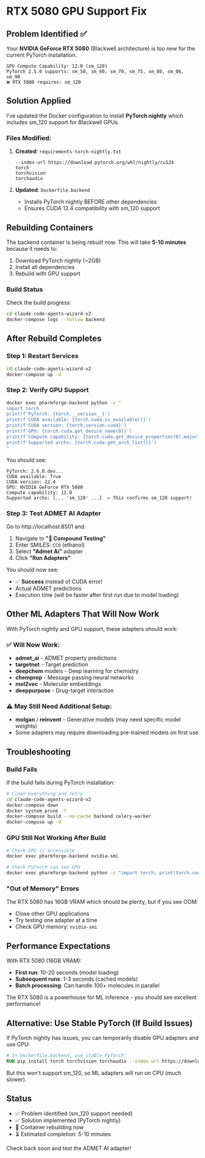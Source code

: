 # RTX 5080 GPU Support Fix

## Problem Identified ✅

Your **NVIDIA GeForce RTX 5080** (Blackwell architecture) is too new for the current PyTorch installation.

```
GPU Compute Capability: 12.0 (sm_120)
PyTorch 2.5.0 supports: sm_50, sm_60, sm_70, sm_75, sm_80, sm_86, sm_90
❌ RTX 5080 requires: sm_120
```

## Solution Applied

I've updated the Docker configuration to install **PyTorch nightly** which includes sm_120 support for Blackwell GPUs.

### Files Modified:

1. **Created**: `requirements-torch-nightly.txt`
   ```
   --index-url https://download.pytorch.org/whl/nightly/cu124
   torch
   torchvision
   torchaudio
   ```

2. **Updated**: `Dockerfile.backend`
   - Installs PyTorch nightly BEFORE other dependencies
   - Ensures CUDA 12.4 compatibility with sm_120 support

## Rebuilding Containers

The backend container is being rebuilt now. This will take **5-10 minutes** because it needs to:
1. Download PyTorch nightly (~2GB)
2. Install all dependencies
3. Rebuild with GPU support

### Build Status

Check the build progress:
```bash
cd claude-code-agents-wizard-v2
docker-compose logs --follow backend
```

## After Rebuild Completes

### Step 1: Restart Services
```bash
cd claude-code-agents-wizard-v2
docker-compose up -d
```

### Step 2: Verify GPU Support
```bash
docker exec pharmforge-backend python -c "
import torch
print(f'PyTorch: {torch.__version__}')
print(f'CUDA available: {torch.cuda.is_available()}')
print(f'CUDA version: {torch.version.cuda}')
print(f'GPU: {torch.cuda.get_device_name(0)}')
print(f'Compute capability: {torch.cuda.get_device_properties(0).major}.{torch.cuda.get_device_properties(0).minor}')
print(f'Supported archs: {torch.cuda.get_arch_list()}')
"
```

You should see:
```
PyTorch: 2.6.0.dev...
CUDA available: True
CUDA version: 12.4
GPU: NVIDIA GeForce RTX 5080
Compute capability: 12.0
Supported archs: [... 'sm_120' ...]  ← This confirms sm_120 support!
```

### Step 3: Test ADMET AI Adapter

Go to http://localhost:8501 and:
1. Navigate to **"🧪 Compound Testing"**
2. Enter SMILES: `CCO` (ethanol)
3. Select **"Admet Ai"** adapter
4. Click **"Run Adapters"**

You should now see:
- ✅ **Success** instead of CUDA error!
- Actual ADMET predictions
- Execution time (will be faster after first run due to model loading)

## Other ML Adapters That Will Now Work

With PyTorch nightly and GPU support, these adapters should work:

### ✅ Will Now Work:
- **admet_ai** - ADMET property predictions
- **targetnet** - Target prediction
- **deepchem** models - Deep learning for chemistry
- **chemprop** - Message passing neural networks
- **mol2vec** - Molecular embeddings
- **deeppurpose** - Drug-target interaction

### ⚠️ May Still Need Additional Setup:
- **molgan** / **reinvent** - Generative models (may need specific model weights)
- Some adapters may require downloading pre-trained models on first use

## Troubleshooting

### Build Fails
If the build fails during PyTorch installation:
```bash
# Clean everything and retry
cd claude-code-agents-wizard-v2
docker-compose down
docker system prune -f
docker-compose build --no-cache backend celery-worker
docker-compose up -d
```

### GPU Still Not Working After Build
```bash
# Check GPU is accessible
docker exec pharmforge-backend nvidia-smi

# Check PyTorch can see GPU
docker exec pharmforge-backend python -c "import torch; print(torch.cuda.is_available())"
```

### "Out of Memory" Errors
The RTX 5080 has 16GB VRAM which should be plenty, but if you see OOM:
- Close other GPU applications
- Try testing one adapter at a time
- Check GPU memory: `nvidia-smi`

## Performance Expectations

With RTX 5080 (16GB VRAM):
- **First run**: 10-20 seconds (model loading)
- **Subsequent runs**: 1-3 seconds (cached models)
- **Batch processing**: Can handle 100+ molecules in parallel

The RTX 5080 is a powerhouse for ML inference - you should see excellent performance!

## Alternative: Use Stable PyTorch (If Build Issues)

If PyTorch nightly has issues, you can temporarily disable GPU adapters and use CPU:

```dockerfile
# In Dockerfile.backend, use stable PyTorch:
RUN pip install torch torchvision torchaudio --index-url https://download.pytorch.org/whl/cu124
```

But this won't support sm_120, so ML adapters will run on CPU (much slower).

## Status

- ✅ Problem identified (sm_120 support needed)
- ✅ Solution implemented (PyTorch nightly)
- 🔄 Container rebuilding now
- ⏳ Estimated completion: 5-10 minutes

Check back soon and test the ADMET AI adapter!
